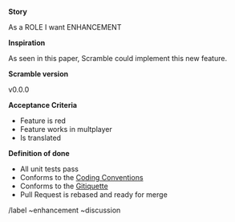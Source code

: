 <!-- Please search existing issues for potential duplicates before filing yours:
https://gitlab.com/ScrambleSim/Scramble/issues?scope=all&utf8=%E2%9C%93&state=all&label_name[]=enhancement
-->

**Story**
<!-- summarize the enhancement concisely-->
As a ROLE I want ENHANCEMENT

**Inspiration**
<!-- Concept art, diagram, resources to get an understanding of the enhancement-->
As seen in this paper, Scramble could implement this new feature.

**Scramble version**
<!-- the last Scramble version you tested-->
v0.0.0

**Acceptance Criteria**
<!-- What is required for users to accept this story? Edit below -->
* Feature is red
* Feature works in multplayer
* Is translated

<!------------- DO NOT REMOVE LINES BELOW -------------->
**Definition of done**
<!-- What the team requires BEFORE this ticket shall be reviewed -->
* All unit tests pass
* Conforms to the [Coding Conventions](https://gitlab.com/ScrambleSim/Scramble/wikis/Workflows/Coding-Conventions)
* Conforms to the [Gitiquette](https://gitlab.com/ScrambleSim/Scramble/wikis/Workflows/Gitiquette)
* Pull Request is rebased and ready for merge
<!-- DO NOT REMOVE LINES ABOVE -->

/label ~enhancement ~discussion
<!------------- DO NOT REMOVE LINES ABOVE -------------->
